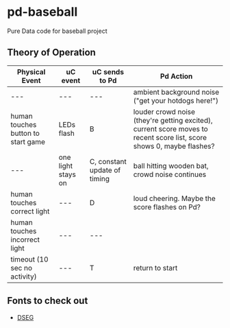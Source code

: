 # pd-baseball
Pure Data code for baseball project

## Theory of Operation
| Physical Event                     | uC event           | uC sends to Pd | Pd Action                                                      |
| ------                             | ------             | ------         | ------                                                         |
| ---                                | ---                | ---            | ambient background noise ("get your hotdogs here!") |
| human touches button to start game | LEDs flash         | B              | louder crowd noise (they're getting excited), current score moves to recent score list, score shows 0, maybe flashes? |
| ---                                | one light stays on | C, constant update of timing | ball hitting wooden bat, crowd noise continues |
| human touches correct light        | ---                | D              | loud cheering. Maybe the score flashes on Pd? |
| human touches incorrect light      | ---                | ---            | |
| timeout (10 sec no activity)       | ---                | T              | return to start |

## Fonts to check out
 * [DSEG](https://www.keshikan.net/fonts-e.html)
